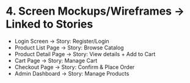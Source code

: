 # 4. Screen Mockups/Wireframes → Linked to Stories
  - Login Screen → Story: Register/Login
  - Product List Page → Story: Browse Catalog
  - Product Detail Page → Story: View details + Add to Cart
  - Cart Page → Story: Manage Cart
  - Checkout Page → Story: Confirm & Place Order
  - Admin Dashboard → Story: Manage Products
